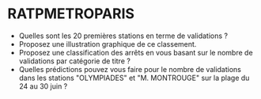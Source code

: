 # RATPMETROPARIS
- Quelles sont les 20 premières stations en terme de validations ? 
- Proposez une illustration graphique de ce classement.
- Proposez une classification des arrêts en vous basant sur le nombre de validations par catégorie de titre ? 
- Quelles prédictions pouvez vous faire pour le nombre de validations dans les stations "OLYMPIADES" et "M. MONTROUGE" sur la plage du 24 au 30 juin ? 
